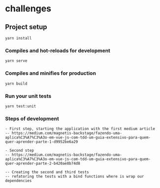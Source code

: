 # challenges

## Project setup
```
yarn install
```

### Compiles and hot-reloads for development
```
yarn serve
```

### Compiles and minifies for production
```
yarn build
```

### Run your unit tests
```
yarn test:unit
```

### Steps of development
```
- First step, starting the application with the first medium article
-- https://medium.com/magnetis-backstage/fazendo-uma-aplica%C3%A7%C3%A3o-em-vue-js-com-tdd-um-guia-extensivo-para-quem-quer-aprender-parte-1-d9952be6a29

- Second step
-- https://medium.com/magnetis-backstage/fazendo-uma-aplica%C3%A7%C3%A3o-em-vue-js-com-tdd-um-guia-extensivo-para-quem-quer-aprender-parte-2-b420ae8b74d8

-- Creating the second and third tests
-- refatoring the tests with a bind functions where is wrap our dependencies
